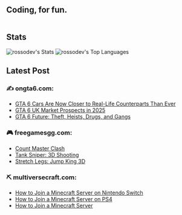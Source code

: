 ## Coding, for fun. 

<img src="https://komarev.com/ghpvc/?username=rossodev&style=flat-square&color=blue" alt=""/>

## Stats

![rossodev's Stats](https://github-readme-stats.vercel.app/api?username=rossodev&theme=tokyonight&show_icons=true&hide_border=true&count_private=true)
![rossodev's Top Languages](https://github-readme-stats.vercel.app/api/top-langs/?username=rossodev&theme=tokyonight&show_icons=true&hide_border=true&layout=compact)

## Latest Post

### :writing_hand: ongta6.com:

<!-- BLOG-POST-LIST:START -->
- [GTA 6 Cars Are Now Closer to Real-Life Counterparts Than Ever](https://ongta6.com/news/gta-6-cars-are-now-closer-to-real-life-counterparts-than-ever/)
- [GTA 6 UK Market Prospects in 2025](https://ongta6.com/news/gta-6-uk-market-prospects-in-2025/)
- [GTA 6 Future: Theft, Heists, Drugs, and Gangs](https://ongta6.com/news/gta-6-future-theft-heists-drugs-and-gangs/)
<!-- BLOG-POST-LIST:END -->

### :video_game: freegamesgg.com:

<!-- BLOG-POST-LIST2:START -->
- [Count Master Clash](https://freegamesgg.com/arcade/count-master-clash/)
- [Tank Sniper: 3D Shooting](https://freegamesgg.com/shooting/tank-sniper-3d-shooting/)
- [Stretch Legs: Jump King 3D](https://freegamesgg.com/arcade/stretch-legs-jump-king-3d/)
<!-- BLOG-POST-LIST2:END -->

### ⛏️ multiversecraft.com:

<!-- BLOG-POST-LIST3:START -->
- [How to Join a Minecraft Server on Nintendo Switch](https://multiversecraft.com/tutorial/how-to-join-a-minecraft-server-on-nintendo-switch/)
- [How to Join a Minecraft Server on PS4](https://multiversecraft.com/tutorial/how-to-join-a-minecraft-server-on-ps4/)
- [How to Join a Minecraft Server](https://multiversecraft.com/tutorial/how-to-join-a-minecraft-server/)
<!-- BLOG-POST-LIST3:END -->

<!--
**RossoDev/RossoDev** is a ✨ _special_ ✨ repository because its `README.md` (this file) appears on your GitHub profile.

Here are some ideas to get you started:

- 🔭 I’m currently working on ...
- 🌱 I’m currently learning ...
- 👯 I’m looking to collaborate on ...
- 🤔 I’m looking for help with ...
- 💬 Ask me about ...
- 📫 How to reach me: ...
- 😄 Pronouns: ...
- ⚡ Fun fact: ...
-->
